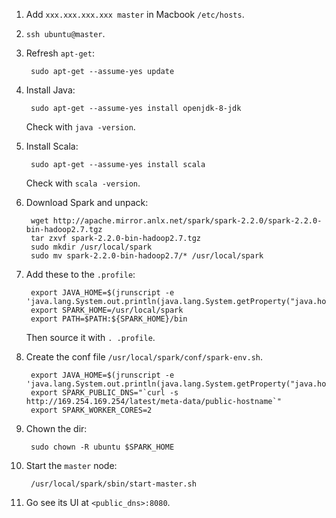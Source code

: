 1. Add `xxx.xxx.xxx.xxx master` in Macbook `/etc/hosts`.
1. `ssh ubuntu@master`.
1. Refresh `apt-get`:

        sudo apt-get --assume-yes update
1. Install Java:

        sudo apt-get --assume-yes install openjdk-8-jdk

    Check with `java -version`.
1. Install Scala:

        sudo apt-get --assume-yes install scala

    Check with `scala -version`.
1. Download Spark and unpack:

        wget http://apache.mirror.anlx.net/spark/spark-2.2.0/spark-2.2.0-bin-hadoop2.7.tgz
        tar zxvf spark-2.2.0-bin-hadoop2.7.tgz
        sudo mkdir /usr/local/spark
        sudo mv spark-2.2.0-bin-hadoop2.7/* /usr/local/spark
1. Add these to the `.profile`:

        export JAVA_HOME=$(jrunscript -e 'java.lang.System.out.println(java.lang.System.getProperty("java.home"));')
        export SPARK_HOME=/usr/local/spark
        export PATH=$PATH:${SPARK_HOME}/bin

    Then source it with `. .profile`.

1. Create the conf file `/usr/local/spark/conf/spark-env.sh`.

        export JAVA_HOME=$(jrunscript -e 'java.lang.System.out.println(java.lang.System.getProperty("java.home"));')
        export SPARK_PUBLIC_DNS="`curl -s http://169.254.169.254/latest/meta-data/public-hostname`"
        export SPARK_WORKER_CORES=2

1. Chown the dir:

        sudo chown -R ubuntu $SPARK_HOME

1. Start the `master` node:

        /usr/local/spark/sbin/start-master.sh

1. Go see its UI at `<public_dns>:8080`.
